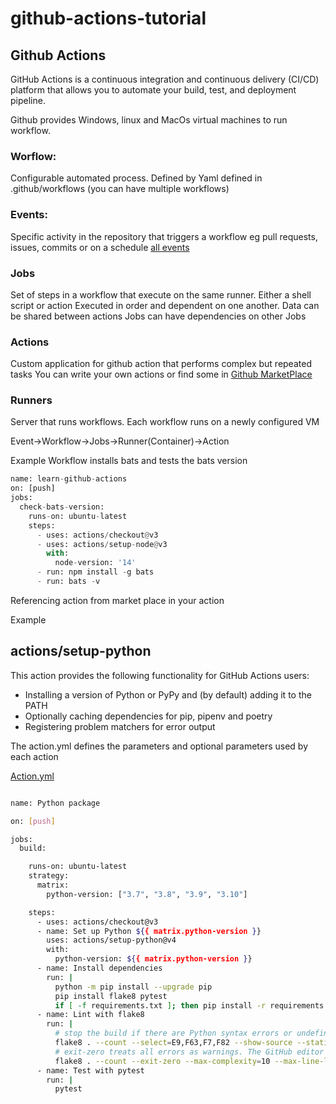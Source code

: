 # github-actions-tutorial

## Github Actions
GitHub Actions is a continuous integration and continuous delivery (CI/CD) platform that allows you to automate your build, test, and deployment pipeline. 

Github provides Windows, linux and MacOs virtual machines to run workflow.


### Worflow:
Configurable automated process.
Defined by Yaml
defined in .github/workflows (you can have multiple workflows)


### Events:
Specific activity in the repository that triggers a workflow eg pull requests, issues, commits
or on a schedule [all events](https://docs.github.com/en/actions/using-workflows/events-that-trigger-workflows)


### Jobs

Set of steps in a workflow that execute on the same runner. Either a shell script or action
Executed in order and dependent on one another.
Data can be shared between actions
Jobs can have dependencies on other Jobs


### Actions

Custom application for github action that performs complex but repeated tasks
You can write your own actions or find some in [Github MarketPlace](https://github.com/marketplace?type=actions)

### Runners

Server that runs workflows. Each workflow runs on a newly configured VM

Event->Workflow->Jobs->Runner(Container)->Action


Example Workflow installs bats and tests the bats version

```py
name: learn-github-actions
on: [push]
jobs:
  check-bats-version:
    runs-on: ubuntu-latest
    steps:
      - uses: actions/checkout@v3
      - uses: actions/setup-node@v3
        with:
          node-version: '14'
      - run: npm install -g bats
      - run: bats -v
```

Referencing action from market place in your action

Example 

## actions/setup-python

This action provides the following functionality for GitHub Actions users:

* Installing a version of Python or PyPy and (by default) adding it to the PATH
* Optionally caching dependencies for pip, pipenv and poetry
* Registering problem matchers for error output

The action.yml defines the parameters and optional parameters used by each action

[Action.yml](https://github.com/actions/setup-python/blob/main/action.yml)

``` sh

name: Python package

on: [push]

jobs:
  build:

    runs-on: ubuntu-latest
    strategy:
      matrix:
        python-version: ["3.7", "3.8", "3.9", "3.10"]

    steps:
      - uses: actions/checkout@v3
      - name: Set up Python ${{ matrix.python-version }}
        uses: actions/setup-python@v4
        with:
          python-version: ${{ matrix.python-version }}
      - name: Install dependencies
        run: |
          python -m pip install --upgrade pip
          pip install flake8 pytest
          if [ -f requirements.txt ]; then pip install -r requirements.txt; fi
      - name: Lint with flake8
        run: |
          # stop the build if there are Python syntax errors or undefined names
          flake8 . --count --select=E9,F63,F7,F82 --show-source --statistics
          # exit-zero treats all errors as warnings. The GitHub editor is 127 chars wide
          flake8 . --count --exit-zero --max-complexity=10 --max-line-length=127 --statistics
      - name: Test with pytest
        run: |
          pytest
```
